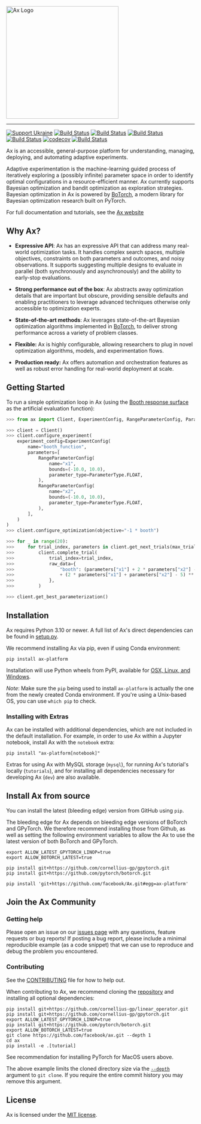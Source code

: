 <img width="300" src="https://ax.dev/img/ax_logo_lockup.svg" alt="Ax Logo" />

<hr/>

[![Support Ukraine](https://img.shields.io/badge/Support-Ukraine-FFD500?style=flat&labelColor=005BBB)](https://opensource.fb.com/support-ukraine)
[![Build Status](https://img.shields.io/pypi/v/ax-platform.svg)](https://pypi.org/project/ax-platform/)
[![Build Status](https://img.shields.io/pypi/pyversions/ax-platform.svg)](https://pypi.org/project/ax-platform/)
[![Build Status](https://img.shields.io/pypi/wheel/ax-platform.svg)](https://pypi.org/project/ax-platform/)
[![Build Status](https://github.com/facebook/Ax/workflows/Build%20and%20Test%20Workflow/badge.svg)](https://github.com/facebook/Ax/actions?query=workflow%3A%22Build+and+Test+Workflow%22)
[![codecov](https://codecov.io/gh/facebook/Ax/branch/main/graph/badge.svg)](https://codecov.io/gh/facebook/Ax)
[![Build Status](https://img.shields.io/badge/license-MIT-green.svg)](LICENSE)

Ax is an accessible, general-purpose platform for understanding, managing,
deploying, and automating adaptive experiments.

Adaptive experimentation is the machine-learning guided process of iteratively
exploring a (possibly infinite) parameter space in order to identify optimal
configurations in a resource-efficient manner. Ax currently supports Bayesian
optimization and bandit optimization as exploration strategies. Bayesian
optimization in Ax is powered by
[BoTorch](https://github.com/facebookexternal/botorch), a modern library for
Bayesian optimization research built on PyTorch.

For full documentation and tutorials, see the [Ax website](https://ax.dev)

## Why Ax?

- **Expressive API**: Ax has an expressive API that can address many real-world
  optimization tasks. It handles complex search spaces, multiple objectives,
  constraints on both parameters and outcomes, and noisy observations. It
  supports suggesting multiple designs to evaluate in parallel (both
  synchronously and asynchronously) and the ability to early-stop evaluations.

- **Strong performance out of the box**: Ax abstracts away optimization details
  that are important but obscure, providing sensible defaults and enabling
  practitioners to leverage advanced techniques otherwise only accessible to
  optimization experts.

- **State-of-the-art methods**: Ax leverages state-of-the-art Bayesian
  optimization algorithms implemented in [BoTorch](https://botorch.org/), to
  deliver strong performance across a variety of problem classes.

- **Flexible:** Ax is highly configurable, allowing researchers to plug in novel
  optimization algorithms, models, and experimentation flows.

- **Production ready:** Ax offers automation and orchestration features as well
  as robust error handling for real-world deployment at scale.

## Getting Started

To run a simple optimization loop in Ax (using the
[Booth response surface](https://www.sfu.ca/~ssurjano/booth.html) as the
artificial evaluation function):

```python
>>> from ax import Client, ExperimentConfig, RangeParameterConfig, ParameterType

>>> client = Client()
>>> client.configure_experiment(
    experiment_config=ExperimentConfig(
        name="booth_function",
        parameters=[
            RangeParameterConfig(
                name="x1",
                bounds=(-10.0, 10.0),
                parameter_type=ParameterType.FLOAT,
            ),
            RangeParameterConfig(
                name="x2",
                bounds=(-10.0, 10.0),
                parameter_type=ParameterType.FLOAT,
            ),
        ],
    )
)
>>> client.configure_optimization(objective="-1 * booth")

>>> for _ in range(20):
>>>     for trial_index, parameters in client.get_next_trials(max_trials=1).items():
>>>         client.complete_trial(
>>>             trial_index=trial_index,
>>>             raw_data={
>>>                 "booth": (parameters["x1"] + 2 * parameters["x2"] - 7) ** 2
>>>                 + (2 * parameters["x1"] + parameters["x2"] - 5) ** 2
>>>             },
>>>         )

>>> client.get_best_parameterization()
```

## Installation

Ax requires Python 3.10 or newer. A full list of Ax's direct dependencies can be
found in [setup.py](https://github.com/facebook/Ax/blob/main/setup.py).

We recommend installing Ax via pip, even if using Conda environment:

```shell
pip install ax-platform
```

Installation will use Python wheels from PyPI, available for
[OSX, Linux, and Windows](https://pypi.org/project/ax-platform/#files).

_Note_: Make sure the `pip` being used to install `ax-platform` is actually the
one from the newly created Conda environment. If you're using a Unix-based OS,
you can use `which pip` to check.

### Installing with Extras

Ax can be installed with additional dependencies, which are not included in the
default installation. For example, in order to use Ax within a Jupyter notebook,
install Ax with the `notebook` extra:

```shell
pip install "ax-platform[notebook]"
```

Extras for using Ax with MySQL storage (`mysql`), for running Ax's tutorial's
locally (`tutorials`), and for installing all dependencies necessary for
developing Ax (`dev`) are also available.

## Install Ax from source

You can install the latest (bleeding edge) version from GitHub using `pip`.

The bleeding edge for Ax depends on bleeding edge versions of BoTorch and
GPyTorch. We therefore recommend installing those from Github, as well as
setting the following environment variables to allow the Ax to use the latest
version of both BoTorch and GPyTorch.

```shell
export ALLOW_LATEST_GPYTORCH_LINOP=true
export ALLOW_BOTORCH_LATEST=true

pip install git+https://github.com/cornellius-gp/gpytorch.git
pip install git+https://github.com/pytorch/botorch.git

pip install 'git+https://github.com/facebook/Ax.git#egg=ax-platform'
```

## Join the Ax Community

### Getting help

Please open an issue on our [issues page](https://github.com/facebook/Ax/issues)
with any questions, feature requests or bug reports! If posting a bug report,
please include a minimal reproducible example (as a code snippet) that we can
use to reproduce and debug the problem you encountered.

### Contributing

See the [CONTRIBUTING](CONTRIBUTING.md) file for how to help out.

When contributing to Ax, we recommend cloning the
[repository](https://github.com/facebook/Ax) and installing all optional
dependencies:

```
pip install git+https://github.com/cornellius-gp/linear_operator.git
pip install git+https://github.com/cornellius-gp/gpytorch.git
export ALLOW_LATEST_GPYTORCH_LINOP=true
pip install git+https://github.com/pytorch/botorch.git
export ALLOW_BOTORCH_LATEST=true
git clone https://github.com/facebook/ax.git --depth 1
cd ax
pip install -e .[tutorial]
```

See recommendation for installing PyTorch for MacOS users above.

The above example limits the cloned directory size via the
[`--depth`](https://git-scm.com/docs/git-clone#Documentation/git-clone.txt---depthltdepthgt)
argument to `git clone`. If you require the entire commit history you may remove
this argument.

## License

Ax is licensed under the [MIT license](./LICENSE).
